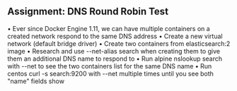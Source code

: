 

## Assignment: DNS Round Robin Test
• Ever since Docker Engine 1.11, we can have multiple containers
on a created network respond to the same DNS address
• Create a new virtual network (default bridge driver)
• Create two containers from elasticsearch:2 image
• Research and use --net-alias search when creating them to
give them an additional DNS name to respond to
• Run alpine nslookup search with --net to see the two
containers list for the same DNS name
• Run centos curl -s search:9200 with --net multiple times until you see both "name" fields show